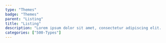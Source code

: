 ```yaml
---
type: "Themes"
badge: "Themes"
parent: "Listing"
title: "Listing"
description: "Lorem ipsum dolor sit amet, consectetur adipiscing elit. Nunc tempus laoreet leo sit amet iaculis."
categories: ["500-Types"]
---
```

